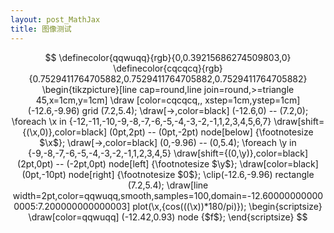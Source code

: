 ```yaml
---
layout: post_MathJax
title: 图像测试
---
```


$$
\definecolor{qqwuqq}{rgb}{0,0.39215686274509803,0}
\definecolor{cqcqcq}{rgb}{0.7529411764705882,0.7529411764705882,0.7529411764705882}
\begin{tikzpicture}[line cap=round,line join=round,>=triangle 45,x=1cm,y=1cm]
\draw [color=cqcqcq,, xstep=1cm,ystep=1cm] (-12.6,-9.96) grid (7.2,5.4);
\draw[->,color=black] (-12.6,0) -- (7.2,0);
\foreach \x in {-12,-11,-10,-9,-8,-7,-6,-5,-4,-3,-2,-1,1,2,3,4,5,6,7}
\draw[shift={(\x,0)},color=black] (0pt,2pt) -- (0pt,-2pt) node[below] {\footnotesize $\x$};
\draw[->,color=black] (0,-9.96) -- (0,5.4);
\foreach \y in {-9,-8,-7,-6,-5,-4,-3,-2,-1,1,2,3,4,5}
\draw[shift={(0,\y)},color=black] (2pt,0pt) -- (-2pt,0pt) node[left] {\footnotesize $\y$};
\draw[color=black] (0pt,-10pt) node[right] {\footnotesize $0$};
\clip(-12.6,-9.96) rectangle (7.2,5.4);
\draw[line width=2pt,color=qqwuqq,smooth,samples=100,domain=-12.600000000000005:7.200000000000003] plot(\x,{cos(((\x))*180/pi)});
\begin{scriptsize}
\draw[color=qqwuqq] (-12.42,0.93) node {$f$};
\end{scriptsize}
$$
